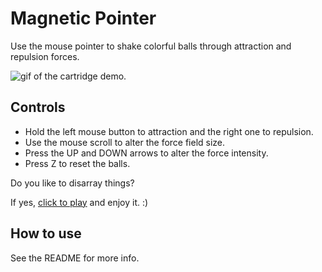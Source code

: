 # Magnetic Pointer

Use the mouse pointer to shake colorful balls through attraction and repulsion forces.

![gif of the cartridge demo.](demo.gif)

## Controls

* Hold the left mouse button to attraction and the right one to repulsion.
* Use the mouse scroll to alter the force field size.
* Press the UP and DOWN arrows to alter the force intensity.
* Press Z to reset the balls.

Do you like to disarray things?

If yes, [click to play](https://tic80.com/play?cart=2769) and enjoy it. :)

## How to use

See the README for more info.
